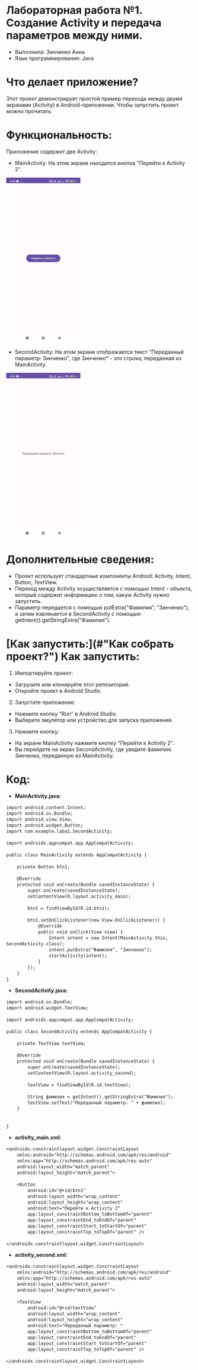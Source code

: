 # Лабораторная работа №1. Создание Activity и передача параметров между ними.
* Выполнила: Зинченко Анна
* Язык программирования: Java

# Что делает приложение?
Этот проект демонстрирует простой пример перехода между двумя экранами (Activity) в Android-приложении. 
Чтобы запустить проект можно прочитать <a name="Как собрать проект?"></a>

# Функциональность:
Приложение содержит две Activity:
  * MainActivity: 
    На этом экране находится кнопка "Перейти к Activity 2".
    <div align="left">
  <img src="https://github.com/domosedochka/Laba1/blob/main/Screenshot_2024-10-09-00-48-33-977_com.example.laba1.jpg" width="200" />
</div>

  * SecondActivity:
     На этом экране отображается текст "Переданный параметр: Зинченко", где Зинченко* - это строка, переданная из MainActivity.
<div align="left">
  <img src="https://github.com/domosedochka/Laba1/blob/main/Screenshot_2024-10-09-00-48-40-164_com.example.laba1.jpg" width="200" />
</div>

# Дополнительные сведения:
* Проект использует стандартные компоненты Android: Activity, Intent, Button, TextView.
* Переход между Activity осуществляется с помощью Intent - объекта, который содержит информацию о том, какую Activity нужно запустить.
* Параметр передается с помощью putExtra("Фамилия", "Зинченко"), а затем извлекается в SecondActivity с помощью getIntent().getStringExtra("Фамилия").

# [Как запустить:](#"Как собрать проект?") Как запустить:
1. Импортируйте проект: 
  * Загрузите или клонируйте этот репозиторий.
  * Откройте проект в Android Studio.
2. Запустите приложение:
  * Нажмите кнопку "Run" в Android Studio.
  * Выберите эмулятор или устройство для запуска приложения.
3. Нажмите кнопку:
  * На экране MainActivity нажмите кнопку "Перейти к Activity 2".
  * Вы перейдете на экран SecondActivity, где увидите фамилию Зинченко, переданную из MainActivity.

# Код:
* **MainActivity.java:**
```package com.example.laba1;
import android.content.Intent;
import android.os.Bundle;
import android.view.View;
import android.widget.Button;
import com.example.laba1.SecondActivity;

import androidx.appcompat.app.AppCompatActivity;

public class MainActivity extends AppCompatActivity {

    private Button btn1;

    @Override
    protected void onCreate(Bundle savedInstanceState) {
        super.onCreate(savedInstanceState);
        setContentView(R.layout.activity_main);

        btn1 = findViewById(R.id.btn1);

        btn1.setOnClickListener(new View.OnClickListener() {
            @Override
            public void onClick(View view) {
                Intent intent = new Intent(MainActivity.this, SecondActivity.class);
                intent.putExtra("Фамилия", "Зинченко");
                startActivity(intent);
            }
        });
    }
}
```
* **SecondActivity.java:**
```package com.example.laba1;
import android.os.Bundle;
import android.widget.TextView;

import androidx.appcompat.app.AppCompatActivity;

public class SecondActivity extends AppCompatActivity {

    private TextView textView;

    @Override
    protected void onCreate(Bundle savedInstanceState) {
        super.onCreate(savedInstanceState);
        setContentView(R.layout.activity_second);

        textView = findViewById(R.id.textView);

        String фамилия = getIntent().getStringExtra("Фамилия");
        textView.setText("Переданный параметр: " + фамилия);
    }


}
```
* **activity_main.xml:**
```<?xml version="1.0" encoding="utf-8"?>
<androidx.constraintlayout.widget.ConstraintLayout
    xmlns:android="http://schemas.android.com/apk/res/android"
    xmlns:app="http://schemas.android.com/apk/res-auto"
    android:layout_width="match_parent"
    android:layout_height="match_parent">

    <Button
        android:id="@+id/btn1"
        android:layout_width="wrap_content"
        android:layout_height="wrap_content"
        android:text="Перейти к Activity 2"
        app:layout_constraintBottom_toBottomOf="parent"
        app:layout_constraintEnd_toEndOf="parent"
        app:layout_constraintStart_toStartOf="parent"
        app:layout_constraintTop_toTopOf="parent" />

</androidx.constraintlayout.widget.ConstraintLayout>
```
* **activity_second.xml:**
```<?xml version="1.0" encoding="utf-8"?>
<androidx.constraintlayout.widget.ConstraintLayout
    xmlns:android="http://schemas.android.com/apk/res/android"
    xmlns:app="http://schemas.android.com/apk/res-auto"
    android:layout_width="match_parent"
    android:layout_height="match_parent">

    <TextView
        android:id="@+id/textView"
        android:layout_width="wrap_content"
        android:layout_height="wrap_content"
        android:text="Переданный параметр: "
        app:layout_constraintBottom_toBottomOf="parent"
        app:layout_constraintEnd_toEndOf="parent"
        app:layout_constraintStart_toStartOf="parent"
        app:layout_constraintTop_toTopOf="parent" />

</androidx.constraintlayout.widget.ConstraintLayout>
```




